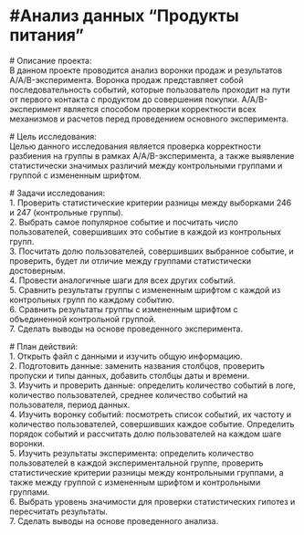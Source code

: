# \#Анализ данных “Продукты питания”

\# Описание проекта:  
В данном проекте проводится анализ воронки продаж и результатов A/A/B-эксперимента. Воронка продаж представляет собой последовательность событий, которые пользователь проходит на пути от первого контакта с продуктом до совершения покупки. A/A/B-эксперимент является способом проверки корректности всех механизмов и расчетов перед проведением основного эксперимента.

\# Цель исследования:  
Целью данного исследования является проверка корректности разбиения на группы в рамках A/A/B-эксперимента, а также выявление статистически значимых различий между контрольными группами и группой с измененным шрифтом.

\# Задачи исследования:  
1\. Проверить статистические критерии разницы между выборками 246 и 247 (контрольные группы).  
2\. Выбрать самое популярное событие и посчитать число пользователей, совершивших это событие в каждой из контрольных групп.  
3\. Посчитать долю пользователей, совершивших выбранное событие, и проверить, будет ли отличие между группами статистически достоверным.  
4\. Провести аналогичные шаги для всех других событий.  
5\. Сравнить результаты группы с измененным шрифтом с каждой из контрольных групп по каждому событию.  
6\. Сравнить результаты группы с измененным шрифтом с объединенной контрольной группой.  
7\. Сделать выводы на основе проведенного эксперимента.

\# План действий:  
1\. Открыть файл с данными и изучить общую информацию.  
2\. Подготовить данные: заменить названия столбцов, проверить пропуски и типы данных, добавить столбцы даты и времени.  
3\. Изучить и проверить данные: определить количество событий в логе, количество пользователей, среднее количество событий на пользователя, период данных.  
4\. Изучить воронку событий: посмотреть список событий, их частоту и количество пользователей, совершивших каждое событие. Определить порядок событий и рассчитать долю пользователей на каждом шаге воронки.  
5\. Изучить результаты эксперимента: определить количество пользователей в каждой экспериментальной группе, проверить статистические критерии разницы между контрольными группами, а также между группой с измененным шрифтом и контрольными группами.  
6\. Выбрать уровень значимости для проверки статистических гипотез и пересчитать результаты.  
7\. Сделать выводы на основе проведенного анализа.  
